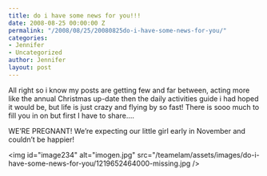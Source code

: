```yaml
---
title: do i have some news for you!!!
date: 2008-08-25 00:00:00 Z
permalink: "/2008/08/25/20080825do-i-have-some-news-for-you/"
categories:
- Jennifer
- Uncategorized
author: Jennifer
layout: post
---
```


All right so i know my posts are getting few and far between, acting more like the annual Christmas up-date then the daily activities guide i had hoped it would be, but life is just crazy and flying by so fast! There is sooo much to fill you in on but first I have to share&#8230;.

WE&#8217;RE PREGNANT! We&#8217;re expecting our little girl early in November and couldn&#8217;t be happier!

<img id="image234" alt="imogen.jpg" src="/teamelam/assets/images/do-i-have-some-news-for-you/1219652464000-missing.jpg />
